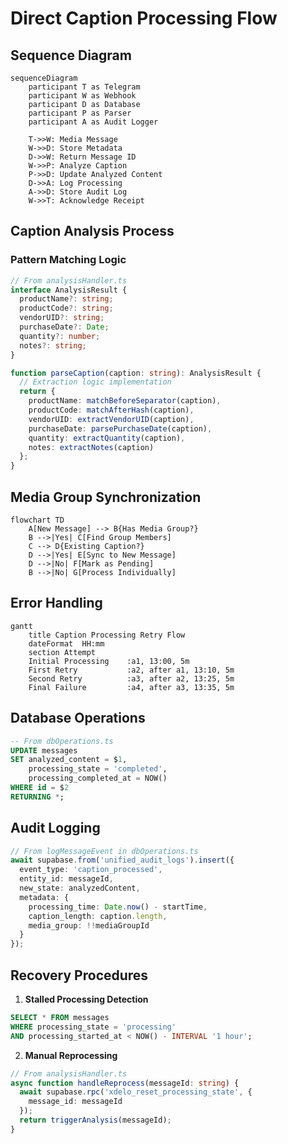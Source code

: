 # Direct Caption Processing Flow

## Sequence Diagram
```mermaid
sequenceDiagram
    participant T as Telegram
    participant W as Webhook
    participant D as Database
    participant P as Parser
    participant A as Audit Logger

    T->>W: Media Message
    W->>D: Store Metadata
    D->>W: Return Message ID
    W->>P: Analyze Caption
    P->>D: Update Analyzed Content
    D->>A: Log Processing
    A->>D: Store Audit Log
    W->>T: Acknowledge Receipt
```

## Caption Analysis Process

### Pattern Matching Logic
```typescript
// From analysisHandler.ts
interface AnalysisResult {
  productName?: string;
  productCode?: string;
  vendorUID?: string;
  purchaseDate?: Date;
  quantity?: number;
  notes?: string;
}

function parseCaption(caption: string): AnalysisResult {
  // Extraction logic implementation
  return {
    productName: matchBeforeSeparator(caption),
    productCode: matchAfterHash(caption),
    vendorUID: extractVendorUID(caption),
    purchaseDate: parsePurchaseDate(caption),
    quantity: extractQuantity(caption),
    notes: extractNotes(caption)
  };
}
```

## Media Group Synchronization
```mermaid
flowchart TD
    A[New Message] --> B{Has Media Group?}
    B -->|Yes| C[Find Group Members]
    C --> D{Existing Caption?}
    D -->|Yes| E[Sync to New Message]
    D -->|No| F[Mark as Pending]
    B -->|No| G[Process Individually]
```

## Error Handling
```mermaid
gantt
    title Caption Processing Retry Flow
    dateFormat  HH:mm
    section Attempt
    Initial Processing    :a1, 13:00, 5m
    First Retry           :a2, after a1, 13:10, 5m
    Second Retry          :a3, after a2, 13:25, 5m
    Final Failure         :a4, after a3, 13:35, 5m
```

## Database Operations
```sql
-- From dbOperations.ts
UPDATE messages
SET analyzed_content = $1,
    processing_state = 'completed',
    processing_completed_at = NOW()
WHERE id = $2
RETURNING *;
```

## Audit Logging
```typescript
// From logMessageEvent in dbOperations.ts
await supabase.from('unified_audit_logs').insert({
  event_type: 'caption_processed',
  entity_id: messageId,
  new_state: analyzedContent,
  metadata: {
    processing_time: Date.now() - startTime,
    caption_length: caption.length,
    media_group: !!mediaGroupId
  }
});
```

## Recovery Procedures
1. **Stalled Processing Detection**
```sql
SELECT * FROM messages
WHERE processing_state = 'processing'
AND processing_started_at < NOW() - INTERVAL '1 hour';
```

2. **Manual Reprocessing**
```typescript
// From analysisHandler.ts
async function handleReprocess(messageId: string) {
  await supabase.rpc('xdelo_reset_processing_state', {
    message_id: messageId
  });
  return triggerAnalysis(messageId);
}
